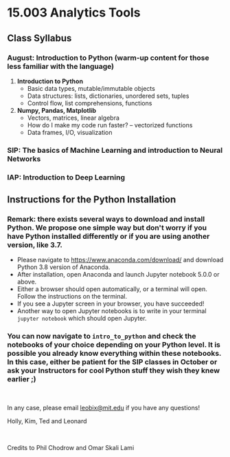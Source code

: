 # 15.003 Analytics Tools

## Class Syllabus

### August: Introduction to Python (warm-up content for those less familiar with the language)

1. __Introduction to Python__
   - Basic data types, mutable/immutable objects
   - Data structures: lists, dictionaries, unordered sets, tuples
   - Control flow, list comprehensions, functions
1. __Numpy, Pandas, Matplotlib__
   - Vectors, matrices, linear algebra
   - How do I make my code run faster? – vectorized functions
   - Data frames, I/O, visualization

### SIP: The basics of Machine Learning and introduction to Neural Networks

### IAP: Introduction to Deep Learning


## Instructions for the Python Installation
### Remark: there exists several ways to download and install Python. We propose one simple way but don't worry if you have Python installed differently or if you are using another version, like 3.7.

- Please navigate to https://www.anaconda.com/download/ and download Python 3.8 version of Anaconda. 
- After installation, open Anaconda and launch Jupyter notebook 5.0.0 or above.
- Either a browser should open automatically, or a terminal will open. Follow the instructions on the terminal. 
- If you see a Jupyter screen in your browser, you have succeeded!
- Another way to open Jupyter notebooks is to write in your terminal ```jupyter notebook``` which should open Jupyter.

### You can now navigate to ```intro_to_python``` and check the notebooks of your choice depending on your Python level. It is possible you already know everything within these notebooks. In this case, either be patient for the SIP classes in October or ask your Instructors for cool Python stuff they wish they knew earlier ;)


<br />


In any case, please email leobix@mit.edu if you have any questions!

Holly, Kim, Ted and Leonard

<br />

Credits to Phil Chodrow and Omar Skali Lami

